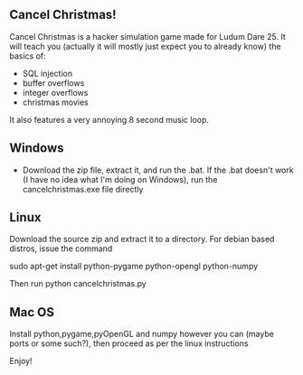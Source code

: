 Cancel Christmas!
-----------------

Cancel Christmas is a hacker simulation game made for Ludum Dare 25. It will teach you (actually it will mostly just expect you to already know) the basics of:

  - SQL injection
  - buffer overflows
  - integer overflows
  - christmas movies

It also features a very annoying 8 second music loop.

Windows
-------

- Download the zip file, extract it, and run the .bat. If the .bat doesn't work (I have no idea what I'm doing on Windows), run the cancelchristmas.exe file directly

Linux
-----
Download the source zip and extract it to a directory. For debian based distros, issue the command

  sudo apt-get install python-pygame python-opengl python-numpy

Then run python cancelchristmas.py

Mac OS
------

Install python,pygame,pyOpenGL and numpy however you can (maybe ports or some such?), then proceed as per the linux instructions

Enjoy!

